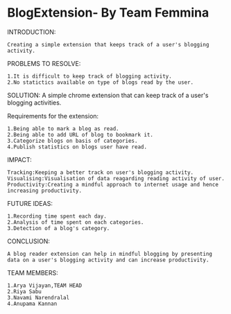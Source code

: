# BlogExtension- By Team Femmina
INTRODUCTION:

    Creating a simple extension that keeps track of a user's blogging activity.
  
PROBLEMS TO RESOLVE:

    1.It is difficult to keep track of blogging activity.
    2.No statictics available on type of blogs read by the user.
  
SOLUTION:
  A simple chrome extension that can keep track of a user's blogging activities.
  
  Requirements for the extension:
  
    1.Being able to mark a blog as read.
    2.Being able to add URL of blog to bookmark it.
    3.Categorize blogs on basis of categories.
    4.Publish statistics on blogs user have read.
    
IMPACT:

    Tracking:Keeping a better track on user's blogging activity.
    Visualising:Visualisation of data reagarding reading activity of user.
    Productivity:Creating a mindful approach to internet usage and hence increasing productivity.

FUTURE IDEAS:

    1.Recording time spent each day.
    2.Analysis of time spent on each categories.
    3.Detection of a blog's category.
  
CONCLUSION:

    A blog reader extension can help in mindful blogging by presenting data on a user's blogging activity and can increase productivity.
 
 TEAM MEMBERS:
 
    1.Arya Vijayan,TEAM HEAD
    2.Riya Sabu
    3.Navami Narendralal
    4.Anupama Kannan


  

